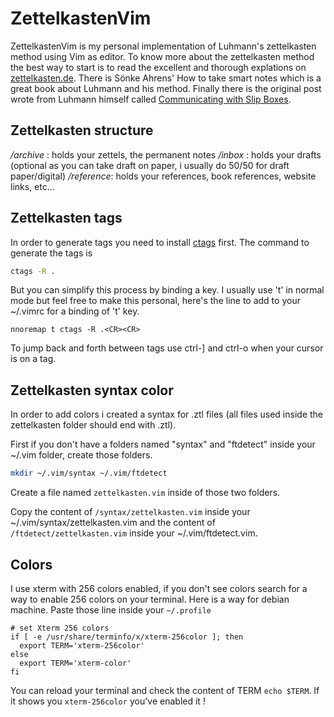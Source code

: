 # ZettelkastenVim

ZettelkastenVim is my personal implementation of Luhmann's zettelkasten method using Vim as editor. To know more about the zettelkasten method the best way to start is to read the excellent and thorough explations on [zettelkasten.de](https://zettelkasten.de/posts/overview/). There is Sönke Ahrens' How to take smart notes which is a great book about Luhmann and his method. Finally there is the original post wrote from Luhmann himself called [Communicating with Slip Boxes](https://luhmann.surge.sh/communicating-with-slip-boxes).

## Zettelkasten structure

*/archive*  : holds your zettels, the permanent notes
*/inbox*    : holds your drafts (optional as you can take draft on paper, i usually do 50/50 for draft paper/digital)
*/reference*: holds your references, book references, website links, etc...

## Zettelkasten tags

In order to generate tags you need to install [ctags](https://github.com/universal-ctags/ctags) first.
The command to generate the tags is 
```bash
ctags -R .
```
But you can simplify this process by binding a key. I usually use 't' in normal mode but feel free to make this personal, here's the line to add to your ~/.vimrc for a binding of 't' key.
```
nnoremap t ctags -R .<CR><CR>
```

To jump back and forth between tags use ctrl-] and ctrl-o when your cursor is on a tag.

## Zettelkasten syntax color

In order to add colors i created a syntax for .ztl files (all files used inside the zettelkasten folder should end with .ztl).

First if you don't have a folders named "syntax" and "ftdetect" inside your ~/.vim folder, create those folders.
```bash
mkdir ~/.vim/syntax ~/.vim/ftdetect
```
Create a file named `zettelkasten.vim` inside of those two folders.

Copy the content of `/syntax/zettelkasten.vim` inside your ~/.vim/syntax/zettelkasten.vim and the content of `/ftdetect/zettelkasten.vim` inside your ~/.vim/ftdetect.vim.

## Colors

I use xterm with 256 colors enabled, if you don't see colors search for a way to enable 256 colors on your terminal. Here is a way for debian machine.
Paste those line inside your `~/.profile`
```
# set Xterm 256 colors
if [ -e /usr/share/terminfo/x/xterm-256color ]; then
  export TERM='xterm-256color'
else
  export TERM='xterm-color'
fi
```
You can reload your terminal and check the content of TERM `echo $TERM`. If it shows you `xterm-256color` you've enabled it !
